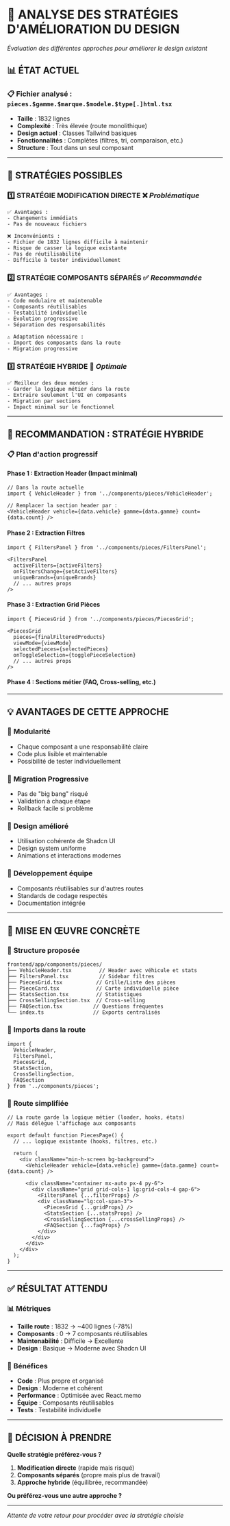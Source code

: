# 🤔 ANALYSE DES STRATÉGIES D'AMÉLIORATION DU DESIGN

*Évaluation des différentes approches pour améliorer le design existant*

## 📊 **ÉTAT ACTUEL**

### 📋 **Fichier analysé : `pieces.$gamme.$marque.$modele.$type[.]html.tsx`**
- **Taille** : 1832 lignes
- **Complexité** : Très élevée (route monolithique)
- **Design actuel** : Classes Tailwind basiques
- **Fonctionnalités** : Complètes (filtres, tri, comparaison, etc.)
- **Structure** : Tout dans un seul composant

---

## 🔄 **STRATÉGIES POSSIBLES**

### 1️⃣ **STRATÉGIE MODIFICATION DIRECTE** ❌ *Problématique*
```
✅ Avantages :
- Changements immédiats
- Pas de nouveaux fichiers

❌ Inconvénients :
- Fichier de 1832 lignes difficile à maintenir
- Risque de casser la logique existante
- Pas de réutilisabilité
- Difficile à tester individuellement
```

### 2️⃣ **STRATÉGIE COMPOSANTS SÉPARÉS** ✅ *Recommandée*
```
✅ Avantages :
- Code modulaire et maintenable
- Composants réutilisables
- Testabilité individuelle  
- Évolution progressive
- Séparation des responsabilités

⚠️ Adaptation nécessaire :
- Import des composants dans la route
- Migration progressive
```

### 3️⃣ **STRATÉGIE HYBRIDE** 🎯 *Optimale*
```
✅ Meilleur des deux mondes :
- Garder la logique métier dans la route
- Extraire seulement l'UI en composants
- Migration par sections
- Impact minimal sur le fonctionnel
```

---

## 🎯 **RECOMMANDATION : STRATÉGIE HYBRIDE**

### 📋 **Plan d'action progressif**

#### **Phase 1 : Extraction Header** (Impact minimal)
```tsx
// Dans la route actuelle
import { VehicleHeader } from '../components/pieces/VehicleHeader';

// Remplacer la section header par :
<VehicleHeader vehicle={data.vehicle} gamme={data.gamme} count={data.count} />
```

#### **Phase 2 : Extraction Filtres** 
```tsx
import { FiltersPanel } from '../components/pieces/FiltersPanel';

<FiltersPanel 
  activeFilters={activeFilters}
  onFiltersChange={setActiveFilters}
  uniqueBrands={uniqueBrands}
  // ... autres props
/>
```

#### **Phase 3 : Extraction Grid Pièces**
```tsx
import { PiecesGrid } from '../components/pieces/PiecesGrid';

<PiecesGrid 
  pieces={finalFilteredProducts}
  viewMode={viewMode}
  selectedPieces={selectedPieces}
  onToggleSelection={togglePieceSelection}
  // ... autres props
/>
```

#### **Phase 4 : Sections métier (FAQ, Cross-selling, etc.)**

---

## 💡 **AVANTAGES DE CETTE APPROCHE**

### 🧩 **Modularité**
- Chaque composant a une responsabilité claire
- Code plus lisible et maintenable
- Possibilité de tester individuellement

### 🔄 **Migration Progressive**
- Pas de "big bang" risqué
- Validation à chaque étape
- Rollback facile si problème

### 🎨 **Design amélioré**
- Utilisation cohérente de Shadcn UI
- Design system uniforme
- Animations et interactions modernes

### 👥 **Développement équipe**
- Composants réutilisables sur d'autres routes
- Standards de codage respectés
- Documentation intégrée

---

## 🚀 **MISE EN ŒUVRE CONCRÈTE**

### 📁 **Structure proposée**
```
frontend/app/components/pieces/
├── VehicleHeader.tsx         // Header avec véhicule et stats
├── FiltersPanel.tsx          // Sidebar filtres
├── PiecesGrid.tsx           // Grille/Liste des pièces  
├── PieceCard.tsx            // Carte individuelle pièce
├── StatsSection.tsx         // Statistiques
├── CrossSellingSection.tsx  // Cross-selling
├── FAQSection.tsx          // Questions fréquentes
└── index.ts                // Exports centralisés
```

### 🔧 **Imports dans la route**
```tsx
import {
  VehicleHeader,
  FiltersPanel, 
  PiecesGrid,
  StatsSection,
  CrossSellingSection,
  FAQSection
} from '../components/pieces';
```

### 📝 **Route simplifiée**
```tsx
// La route garde la logique métier (loader, hooks, états)
// Mais délègue l'affichage aux composants

export default function PiecesPage() {
  // ... logique existante (hooks, filtres, etc.)
  
  return (
    <div className="min-h-screen bg-background">
      <VehicleHeader vehicle={data.vehicle} gamme={data.gamme} count={data.count} />
      
      <div className="container mx-auto px-4 py-6">
        <div className="grid grid-cols-1 lg:grid-cols-4 gap-6">
          <FiltersPanel {...filterProps} />
          <div className="lg:col-span-3">
            <PiecesGrid {...gridProps} />
            <StatsSection {...statsProps} />
            <CrossSellingSection {...crossSellingProps} />
            <FAQSection {...faqProps} />
          </div>
        </div>
      </div>
    </div>
  );
}
```

---

## ✅ **RÉSULTAT ATTENDU**

### 📊 **Métriques**
- **Taille route** : 1832 → ~400 lignes (-78%)
- **Composants** : 0 → 7 composants réutilisables
- **Maintenabilité** : Difficile → Excellente
- **Design** : Basique → Moderne avec Shadcn UI

### 🎯 **Bénéfices**
- **Code** : Plus propre et organisé
- **Design** : Moderne et cohérent
- **Performance** : Optimisée avec React.memo
- **Équipe** : Composants réutilisables
- **Tests** : Testabilité individuelle

---

## 🤔 **DÉCISION À PRENDRE**

**Quelle stratégie préférez-vous ?**

1. **Modification directe** (rapide mais risqué)
2. **Composants séparés** (propre mais plus de travail)  
3. **Approche hybride** (équilibrée, recommandée)

**Ou préférez-vous une autre approche ?**

---

*Attente de votre retour pour procéder avec la stratégie choisie*